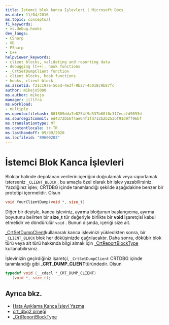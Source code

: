 ```yaml
---
title: İstemci blok kanca Işlevleri | Microsoft Docs
ms.date: 11/04/2016
ms.topic: conceptual
f1_keywords:
- vs.debug.hooks
dev_langs:
- CSharp
- VB
- FSharp
- C++
helpviewer_keywords:
- client blocks, validating and reporting data
- debugging [C++], hook functions
- _CrtSetDumpClient function
- client blocks, hook functions
- hooks, client block
ms.assetid: f21c197e-565d-4e3f-9b27-4c018c9b87fc
author: mikejo5000
ms.author: mikejo
manager: jillfra
ms.workload:
- multiple
ms.openlocfilehash: 881809dda7e8254f9d337b68f0c317eccfd9093d
ms.sourcegitcommit: ed4372bb6f4ae64f1fd712b2b253bf91d9ff96bf
ms.translationtype: MT
ms.contentlocale: tr-TR
ms.lasthandoff: 09/09/2020
ms.locfileid: "89600203"
---
```

# <a name="client-block-hook-functions"></a>İstemci Blok Kanca İşlevleri
Bloklar halinde depolanan verilerin içeriğini doğrulamak veya raporlamak isterseniz `_CLIENT_BLOCK` , bu amaçla özel olarak bir işlev yazabilirsiniz. Yazdığınız işlev, CRTDBG içinde tanımlandığı şekilde aşağıdakine benzer bir prototipi içermelidir. Olsun

```cpp
void YourClientDump(void *, size_t)
```

 Diğer bir deyişle, kanca işleviniz, ayırma bloğunun başlangıcına, ayırma boyutunu belirten bir **size_t** tür değeriyle birlikte bir **void** işaretçisi kabul etmelidir ve döndürülür `void` . Bunun dışında, içeriği size ait.

 [_CrtSetDumpClient](/cpp/c-runtime-library/reference/crtsetdumpclient)kullanarak kanca işlevinizi yükledikten sonra, bir `_CLIENT_BLOCK` blok her döküşinizde çağrılacaktır. Daha sonra, dökübir blok türü veya alt türü hakkında bilgi almak için [_CrtReportBlockType](/cpp/c-runtime-library/reference/crtreportblocktype) kullanabilirsiniz.

 İşlevinizin geçirdiğiniz işaretçi, `_CrtSetDumpClient` CRTDBG içinde tanımlandığı gibi **_CRT_DUMP_CLIENT**türündedir. Olsun

```cpp
typedef void (__cdecl *_CRT_DUMP_CLIENT)
   (void *, size_t);
```

## <a name="see-also"></a>Ayrıca bkz.

- [Hata Ayıklama Kanca İşlevi Yazma](../debugger/debug-hook-function-writing.md)
- [crt_dbg2 örneği](/previous-versions/b31tft51(v=vs.100))
- [_CrtReportBlockType](/cpp/c-runtime-library/reference/crtreportblocktype)